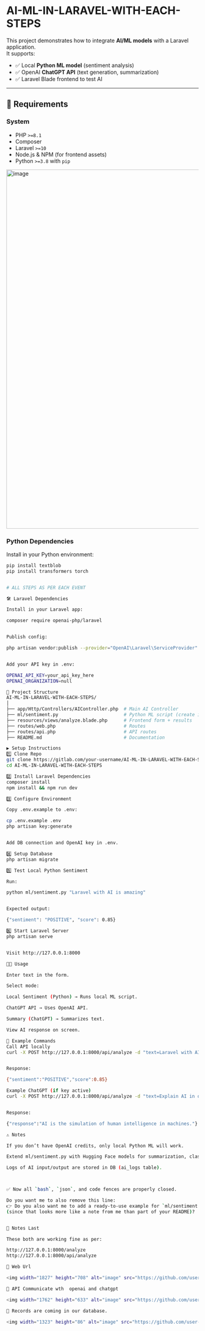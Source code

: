 # AI-ML-IN-LARAVEL-WITH-EACH-STEPS

This project demonstrates how to integrate **AI/ML models** with a Laravel application.  
It supports:

- ✅ Local **Python ML model** (sentiment analysis)  
- ✅ OpenAI **ChatGPT API** (text generation, summarization)  
- ✅ Laravel Blade frontend to test AI  

---

## 📌 Requirements

### System
- PHP `>=8.1`
- Composer
- Laravel `>=10`
- Node.js & NPM (for frontend assets)
- Python `>=3.8` with `pip`

<img width="1920" height="942" alt="image" src="https://github.com/user-attachments/assets/5d2de715-49fa-4744-83b2-9b66b5273df4" />

### Python Dependencies
Install in your Python environment:

```bash
pip install textblob
pip install transformers torch


# ALL STEPS AS PER EACH EVENT

🛠 Laravel Dependencies

Install in your Laravel app:

composer require openai-php/laravel


Publish config:

php artisan vendor:publish --provider="OpenAI\Laravel\ServiceProvider"


Add your API key in .env:

OPENAI_API_KEY=your_api_key_here
OPENAI_ORGANIZATION=null

📂 Project Structure
AI-ML-IN-LARAVEL-WITH-EACH-STEPS/
│
├── app/Http/Controllers/AIController.php  # Main AI Controller
├── ml/sentiment.py                        # Python ML script (create inside /ml folder)
├── resources/views/analyze.blade.php      # Frontend form + results
├── routes/web.php                         # Routes
├── routes/api.php                         # API routes
├── README.md                              # Documentation

▶️ Setup Instructions
1️⃣ Clone Repo
git clone https://gitlab.com/your-username/AI-ML-IN-LARAVEL-WITH-EACH-STEPS.git
cd AI-ML-IN-LARAVEL-WITH-EACH-STEPS

2️⃣ Install Laravel Dependencies
composer install
npm install && npm run dev

3️⃣ Configure Environment

Copy .env.example to .env:

cp .env.example .env
php artisan key:generate


Add DB connection and OpenAI key in .env.

4️⃣ Setup Database
php artisan migrate

5️⃣ Test Local Python Sentiment

Run:

python ml/sentiment.py "Laravel with AI is amazing"


Expected output:

{"sentiment": "POSITIVE", "score": 0.85}

6️⃣ Start Laravel Server
php artisan serve


Visit http://127.0.0.1:8000

🧑‍💻 Usage

Enter text in the form.

Select mode:

Local Sentiment (Python) → Runs local ML script.

ChatGPT API → Uses OpenAI API.

Summary (ChatGPT) → Summarizes text.

View AI response on screen.

📝 Example Commands
Call API locally
curl -X POST http://127.0.0.1:8000/api/analyze -d "text=Laravel with AI is amazing"


Response:

{"sentiment":"POSITIVE","score":0.85}

Example ChatGPT (if key active)
curl -X POST http://127.0.0.1:8000/api/analyze -d "text=Explain AI in one sentence" -d "mode=chatgpt"


Response:

{"response":"AI is the simulation of human intelligence in machines."}

⚠️ Notes

If you don’t have OpenAI credits, only local Python ML will work.

Extend ml/sentiment.py with Hugging Face models for summarization, classification, translation, etc.

Logs of AI input/output are stored in DB (ai_logs table).



✅ Now all `bash`, `json`, and code fences are properly closed.  

Do you want me to also remove this line:  
👉 Do you also want me to add a ready-to-use example for `ml/sentiment.py` inside this?  
(since that looks more like a note from me than part of your README)?


📌 Notes Last

These both are working fine as per:

http://127.0.0.1:8000/analyze
http://127.0.0.1:8000/api/analyze

📌 Web Url

<img width="1827" height="708" alt="image" src="https://github.com/user-attachments/assets/7690f7be-8de2-4129-b18c-da90c40f79e6" />

📌 API Communicate wth  openai and chatgpt

<img width="1762" height="633" alt="image" src="https://github.com/user-attachments/assets/96733dee-40ad-4cfb-90ef-e0c8a6d92d5a" />

📌 Records are coming in our database. 

<img width="1323" height="86" alt="image" src="https://github.com/user-attachments/assets/be5ef35a-0796-4930-87be-0c7fe68c5fe6" />



